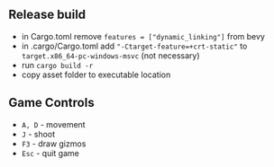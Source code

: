## Release build
- in Cargo.toml remove `features = ["dynamic_linking"]` from bevy
- in .cargo/Cargo.toml add `"-Ctarget-feature=+crt-static"` to `target.x86_64-pc-windows-msvc` (not necessary)
- run `cargo build -r`
- copy asset folder to executable location

## Game Controls
- `A, D` - movement
- `J` - shoot
- `F3` - draw gizmos
- `Esc` - quit game
